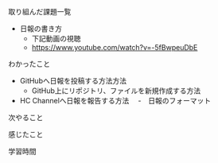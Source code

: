 取り組んだ課題一覧

- 日報の書き方
  - 下記動画の視聴   
  - https://www.youtube.com/watch?v=-5fBwpeuDbE

わかったこと
- GitHubへ日報を投稿する方法方法
  - GitHub上にリポジトリ、ファイルを新規作成する方法
- HC Channelへ日報を報告する方法
　-　日報のフォーマット 

次やること

感じたこと

学習時間
